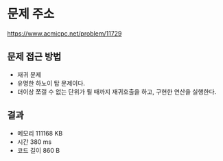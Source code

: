# 문제 주소
https://www.acmicpc.net/problem/11729

## 문제 접근 방법
* 재귀 문제
* 유명한 하노이 탑 문제이다.
* 더이상 쪼갤 수 없는 단위가 될 때까지 재귀호출을 하고, 구현한 연산을 실행한다.

## 결과
- 메모리 111168 KB
- 시간 380 ms
- 코드 길이 860 B
